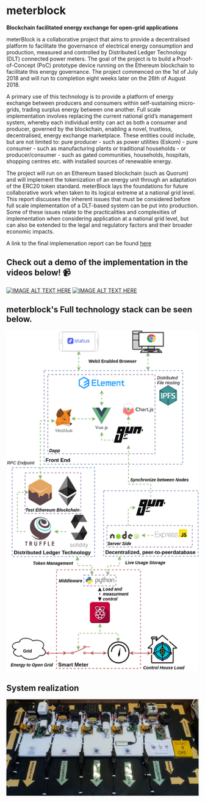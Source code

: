 # meterblock
**Blockchain facilitated energy exchange for open-grid applications**

meterBlock is a collaborative project that aims to provide a decentralised platform to facilitate the
governance of electrical energy consumption and production, measured and controlled by
Distributed Ledger Technology (DLT) connected power meters. The goal of the project is to build
a Proof-of-Concept (PoC) prototype device running on the Ethereum blockchain to facilitate this
energy governance. The project commenced on the 1st of July 2018 and will run to completion
eight weeks later on the 26th of August 2018.

A primary use of this technology is to provide a platform of energy exchange between producers
and consumers within self-sustaining micro-grids, trading surplus energy between one another.
Full scale implementation involves replacing the current national grid’s management system,
whereby each individual entity can act as both a consumer and producer, governed by the
blockchain, enabling a novel, trustless, decentralised, energy exchange marketplace. These
entities could include, but are not limited to: pure producer - such as power utilities (Eskom) - pure
consumer - such as manufacturing plants or traditional households - or producer/consumer - such
as gated communities, households, hospitals, shopping centres etc. with installed sources of
renewable energy.

The project will run on an Ethereum based blockchain (such as Quorum) and will implement the
tokenization of an energy unit through an adaptation of the ERC20 token standard.
meterBlock lays the foundations for future collaborative work when taken to its logical extreme at
a national grid level. This report discusses the inherent issues that must be considered before full
scale implementation of a DLT-based system can be put into production. Some of these issues
relate to the practicalities and complexities of implementation when considering application at a
national grid level, but can also be extended to the legal and regulatory factors and their broader
economic impacts.

A link to the final implemenation report can be found [here](https://github.com/SoIidarity/meterblock/blob/master/Documents/Final%20Report.pdf)

## Check out a demo of the implementation in the videos below! 📹
[![IMAGE ALT TEXT HERE](https://img.youtube.com/vi/N4H9XTRg-ac/0.jpg)](https://www.youtube.com/watch?v=N4H9XTRg-ac)
[![IMAGE ALT TEXT HERE](https://img.youtube.com/vi/1dpFzMbEzDI/0.jpg)](https://www.youtube.com/watch?v=1dpFzMbEzDI)

## meterblock's Full technology stack can be seen below.

<p align="center">
  <img src="https://github.com/SoIidarity/meterblock/blob/master/Images/Systemarchitecture-SystemOverview.png?raw=true" alt="Sublime's custom image"/>
</p>

## System realization 
<p align="center">
  <img src="https://raw.githubusercontent.com/SoIidarity/meterblock/master/Images/Testing%20Setup.jpg" alt="implementation"/>
</p>
